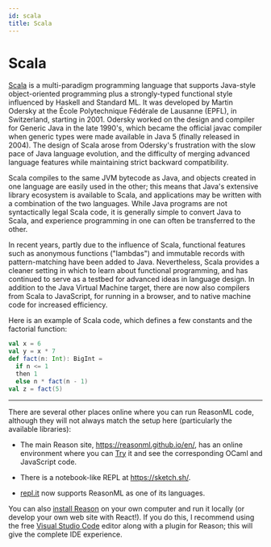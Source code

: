 ```yaml
---
id: scala
title: Scala
---
```


# Scala

[Scala](https://www.scala-lang.org/) is a multi-paradigm programming language that
supports Java-style object-oriented programming plus a strongly-typed functional style
influenced by Haskell and Standard ML.
It was developed by Martin Odersky at the École Polytechnique Fédérale de Lausanne (EPFL),
in Switzerland, starting in 2001.
Odersky worked on the design and compiler for Generic Java in the late 1990's, which became
the official javac compiler when generic types were made available in Java 5 (finally
released in 2004).
The design of Scala arose from Odersky's frustration with the slow pace of Java language
evolution, and the difficulty of merging advanced language features while maintaining strict
backward compatibility.

Scala compiles to the same JVM bytecode as Java, and objects created in one language are
easily used in the other; this means that Java's extensive library ecosystem is available to
Scala, and applications may be written with a combination of the two languages.
While Java programs are not syntactically legal Scala code, it is generally simple to
convert Java to Scala, and experience programming in one can often be transferred to the
other.

In recent years, partly due to the influence of Scala, functional features such as
anonymous functions ("lambdas") and immutable records with pattern-matching have been added
to Java.
Nevertheless, Scala provides a cleaner setting in which to learn about functional
programming, and has continued to serve as a testbed for advanced ideas in language design.
In addition to the Java Virtual Machine target, there are now also compilers from Scala to
JavaScript, for running in a browser, and to native machine code for increased efficiency.

Here is an example of Scala code, which defines a few constants and the factorial function:

```scala
val x = 6
val y = x * 7
def fact(n: Int): BigInt =
  if n <= 1
  then 1
  else n * fact(n - 1)
val z = fact(5)
```

---

There are several other places online where you can run ReasonML code, although they
will not always match the setup here (particularly the available libraries):

* The main Reason site, https://reasonml.github.io/en/, has an online environment where
you can [Try](https://reasonml.github.io/en/try) it and see the corresponding OCaml and
JavaScript code.

* There is a notebook-like REPL at https://sketch.sh/.

* [repl.it](https://repl.it/) now supports ReasonML as one of its languages.

You can also [install Reason](https://reasonml.github.io/docs/en/installation) on your
own computer and run it locally (or develop your own web site with React!). If you do this,
I recommend using the free [Visual Studio Code](https://code.visualstudio.com/) editor
along with a plugin for Reason; this will give the complete IDE experience.